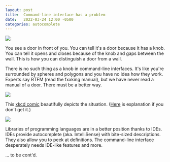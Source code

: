 ```yaml
---
layout: post
title:  Command-line interface has a problem
date:   2022-03-24 12:00 -0500
categories: autocomplete
---
```


![](https://4.bp.blogspot.com/-HP2xMvZI9gc/V2ubhMWexoI/AAAAAAAA7pU/DYF9XhceGi4N0JLn8KGkiCfnxITQjiHdACLcB/s800/door_close.png)


You see a door in front of you. You can tell it's a door because it has a knob. You can tell it opens and closes because of the knob and gaps between the wall. This is how you can distinguish a door from a wall.

There is no such thing as a knob in command-line interfaces. It's like you're surrounded by spheres and polygons and you have no idea how they work. Experts say RTFM (read the fxxking manual), but we have never read a manual of a door. There must be a better way.


![](https://3.bp.blogspot.com/-nfvzHic2lZg/WaPv4asdR6I/AAAAAAABGQQ/AUX7A8cNNNIcjXIbM-2AnbiTUt2_KQUcgCLcBGAs/s400/math_hypercube.png)



This [xkcd comic](https://xkcd.com/1168/) beautifully depicts the situation. ([Here](https://www.explainxkcd.com/wiki/index.php/1168:_tar) is explanation if you don't get it.)


[![](https://imgs.xkcd.com/comics/tar_2x.png)](https://xkcd.com/1168/)


Libraries of programming languages are in a better position thanks to IDEs. IDEs provide autocomplete (aka. IntelliSense) with bite-sized descriptions. They also allow you to peek at definitions. The command-line interface desperately needs IDE-like features and more.

... to be cont'd.

